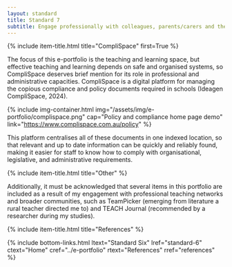 ```yaml
---
layout: standard
title: Standard 7
subtitle: Engage professionally with colleagues, parents/carers and the community
---
```

{% include item-title.html title="CompliSpace" first=True %}

The focus of this e-portfolio is the teaching and learning space, but effective teaching and learning depends on safe and organised systems, so CompliSpace deserves brief mention for its role in professional and administrative capacities. CompliSpace is a digital platform for managing the copious compliance and policy documents required in schools (Ideagen CompliSpace, 2024). 

{% include img-container.html img="/assets/img/e-portfolio/complispace.png" cap="Policy and compliance home page demo" link="https://www.complispace.com.au/policy" %}

This platform centralises all of these documents in one indexed location, so that relevant and up to date information can be quickly and reliably found, making it easier for staff to know how to comply with organisational, legislative, and administrative requirements.

{% include item-title.html title="Other" %}  

Additionally, it must be acknowledged that several items in this portfolio are included as a result of my engagement with professional teaching networks and broader communities, such as TeamPicker (emerging from literature a rural teacher directed me to) and TEACH Journal (recommended by a researcher during my studies).

{% include item-title.html title="References" %}  

{% include bottom-links.html ltext="Standard Six" lref="standard-6"  ctext="Home" cref="../e-portfolio" rtext="References" rref="references" %}
